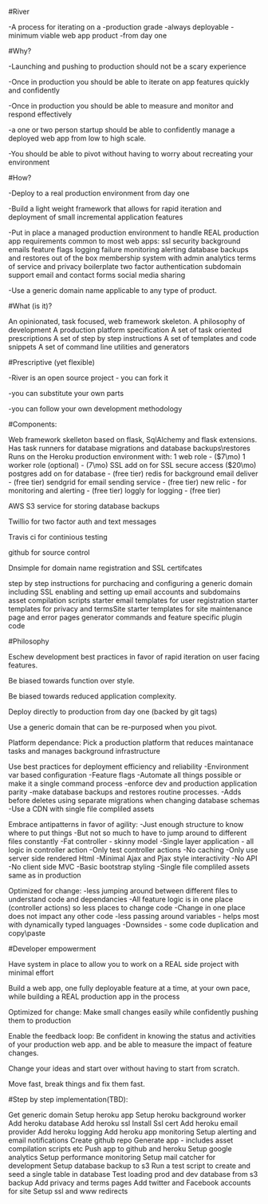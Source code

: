 #River

-A process for iterating on a
-production grade
-always deployable
-minimum viable web app product
-from day one




#Why?

-Launching and pushing to production should not be a scary experience

-Once in production you should be able to iterate on app features quickly and confidently

-Once in production you should be able to measure and monitor and respond effectively

-a one or two person startup should be able to confidently manage a deployed web app
from low to high scale.

-You should be able to pivot without having to worry about recreating your environment


#How?

-Deploy to a real production environment from day one

-Build a light weight framework that allows for rapid iteration
and deployment of small incremental application features

-Put in place a managed production environment to handle REAL production app
requirements common to most web apps:
ssl security
background emails
feature flags
logging
failure monitoring
alerting
database backups and restores
out of the box membership system with admin
analytics
terms of service and privacy boilerplate
two factor authentication
subdomain support
email and contact forms
social media sharing

-Use a generic domain name applicable to any type of product.


#What (is it)?

An opinionated, task focused, web framework skeleton.
A philosophy of development
A production platform specification
A set of task oriented prescriptions
A set of step by step instructions
A set of templates and code snippets
A set of command line utilities and generators

#Prescriptive (yet flexible)


-River is an open source project - you can fork it

-you can substitute your own parts

-you can follow your own development methodology



#Components:

Web framework skelleton based on flask, SqlAlchemy and flask extensions.
Has task runners for database migrations and database backups\restores
Runs on the Heroku production environment with:
1 web role - ($7\mo)
1 worker role (optional) - (7\mo)
SSL add on for SSL secure access ($20\mo)
postgres add on for database - (free tier)
redis for background email deliver - (free tier)
sendgrid for email sending service - (free tier)
new relic - for monitoring and alerting - (free tier)
loggly for logging - (free tier)


AWS S3 service for storing database backups

Twillio for two factor auth and text messages

Travis ci for continious testing

github for source control

Dnsimple for domain name registration and SSL certifcates

step by step instructions for purchacing and configuring
a generic domain including SSL enabling and setting up email accounts
and subdomains
asset compilation scripts
starter email templates for user registration
starter templates for privacy and termsSite
starter templates for site maintenance page and error pages
generator commands and feature specific plugin code


#Philosophy

Eschew development best practices in favor of rapid iteration on
user facing features.

Be biased towards function over style.

Be biased towards reduced application complexity.

Deploy directly to production from day one (backed by git tags)

Use a generic domain that can be re-purposed when you pivot.

Platform dependance:
Pick a production platform that reduces maintanace tasks and manages background infrastructure


Use best practices for deployment efficiency and reliability
-Environment var based configuration
-Feature flags
-Automate all things possible or make it a single command process
-enforce dev and production application parity
-make database backups and restores routine processes.
-Adds before deletes using separate migrations when changing database schemas
-Use a CDN with single file compliled assets

Embrace antipatterns in favor of agility:
-Just enough structure to know where to put things
-But not so much to have to jump around to different files constantly
-Fat controller - skinny model
-Single layer application - all logic in controller action
-Only test controller actions
-No caching
-Only use server side rendered Html
-Minimal Ajax and Pjax style interactivity
-No API
-No client side MVC
-Basic bootstrap styling
-Single file compliled assets same as in production


Optimized for change:
-less jumping around between different files to understand code and dependancies
-All feature logic is in one place (controller actions) so less places to change code
-Change in one place does not impact any other code
-less passing around variables - helps most with dynamically typed languages
-Downsides - some code duplication and copy\paste



#Developer empowerment

Have system in place to allow you to work on a REAL side project with minimal
effort

Build a web app, one fully deployable feature at a time, at your own
pace, while building a REAL production app in the process

Optimized for change:
Make small changes easily while confidently pushing them to production

Enable the feedback loop:
Be confident in knowing the status and activities of your production web app.
and be able to measure the impact of feature changes.

Change your ideas and start over without having to start from scratch.

Move fast, break things and fix them fast.


#Step by step implementation(TBD):

Get generic domain
Setup heroku app
Setup heroku background worker
Add heroku database
Add heroku ssl
Install Ssl cert
Add heroku email provider
Add heroku logging
Add heroku app monitoring
Setup alerting and email notifications
Create github repo
Generate app - includes asset compilation scripts etc
Push app to github and heroku
Setup google analytics
Setup performance monitoring
Setup mail catcher for development
Setup database backup to s3
Run a test script to create and seed a single table in database
Test loading prod and dev database from s3 backup
Add privacy and terms pages
Add twitter and Facebook accounts for site
Setup ssl and www redirects







